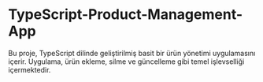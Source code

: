 # TypeScript-Product-Management-App
Bu proje, TypeScript dilinde geliştirilmiş basit bir ürün yönetimi uygulamasını içerir. Uygulama, ürün ekleme, silme ve güncelleme gibi temel işlevselliği içermektedir.
